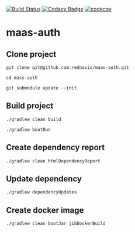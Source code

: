 [![Build Status](https://travis-ci.com/rednavis/maas-auth.svg?branch=master)](https://travis-ci.com/rednavis/maas-auth)
[![Codacy Badge](https://api.codacy.com/project/badge/Grade/fa83a31b0342405abde873124f3b3074)](https://www.codacy.com/gh/rednavis/maas-auth?utm_source=github.com&amp;utm_medium=referral&amp;utm_content=rednavis/maas-auth&amp;utm_campaign=Badge_Grade)
[![codecov](https://codecov.io/gh/rednavis/maas-sd/branch/master/graph/badge.svg)](https://codecov.io/gh/rednavis/maas-sd)

# maas-auth

## Clone project

`git clone git@github.com:rednavis/maas-auth.git`

`cd mass-auth`

`git submodule update --init`

## Build project

`./gradlew clean build`

`./gradlew bootRun`

## Create dependency report

`./gradlew clean htmlDependencyReport`

## Update dependency

`./gradlew dependencyUpdates`

## Create docker image

`./gradlew clean bootJar jibDockerBuild`